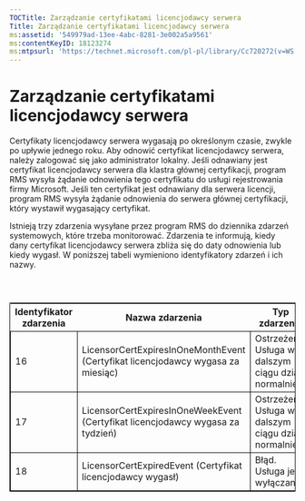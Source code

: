 ```yaml
---
TOCTitle: Zarządzanie certyfikatami licencjodawcy serwera
Title: Zarządzanie certyfikatami licencjodawcy serwera
ms:assetid: '549979ad-13ee-4abc-8281-3e002a5a9561'
ms:contentKeyID: 18123274
ms:mtpsurl: 'https://technet.microsoft.com/pl-pl/library/Cc720272(v=WS.10)'
---
```


Zarządzanie certyfikatami licencjodawcy serwera
===============================================

Certyfikaty licencjodawcy serwera wygasają po określonym czasie, zwykle po upływie jednego roku. Aby odnowić certyfikat licencjodawcy serwera, należy zalogować się jako administrator lokalny. Jeśli odnawiany jest certyfikat licencjodawcy serwera dla klastra głównej certyfikacji, program RMS wysyła żądanie odnowienia tego certyfikatu do usługi rejestrowania firmy Microsoft. Jeśli ten certyfikat jest odnawiany dla serwera licencji, program RMS wysyła żądanie odnowienia do serwera głównej certyfikacji, który wystawił wygasający certyfikat.

Istnieją trzy zdarzenia wysyłane przez program RMS do dziennika zdarzeń systemowych, które trzeba monitorować. Zdarzenia te informują, kiedy dany certyfikat licencjodawcy serwera zbliża się do daty odnowienia lub kiedy wygasł. W poniższej tabeli wymieniono identyfikatory zdarzeń i ich nazwy.

###  

 
<table style="border:1px solid black;">
<colgroup>
<col width="33%" />
<col width="33%" />
<col width="33%" />
</colgroup>
<thead>
<tr class="header">
<th>Identyfikator zdarzenia</th>
<th>Nazwa zdarzenia</th>
<th>Typ zdarzenia</th>
</tr>
</thead>
<tbody>
<tr class="odd">
<td style="border:1px solid black;">16</td>
<td style="border:1px solid black;">LicensorCertExpiresInOneMonthEvent (Certyfikat licencjodawcy wygasa za miesiąc)</td>
<td style="border:1px solid black;">Ostrzeżenie Usługa w dalszym ciągu działa normalnie</td>
</tr>
<tr class="even">
<td style="border:1px solid black;">17</td>
<td style="border:1px solid black;">LicensorCertExpiresInOneWeekEvent (Certyfikat licencjodawcy wygasa za tydzień)</td>
<td style="border:1px solid black;">Ostrzeżenie Usługa w dalszym ciągu działa normalnie</td>
</tr>
<tr class="odd">
<td style="border:1px solid black;">18</td>
<td style="border:1px solid black;">LicensorCertExpiredEvent (Certyfikat licencjodawcy wygasł)</td>
<td style="border:1px solid black;">Błąd. Usługa jest wyłączana</td>
</tr>
</tbody>
</table>

